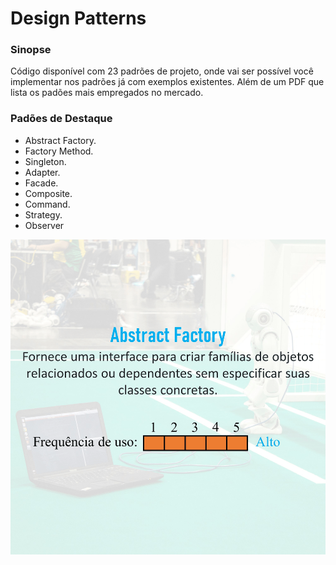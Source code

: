 # Design Patterns

### Sinopse ###
<p> 
  Código disponível com 23 padrões de projeto, onde vai ser possível você implementar nos padrões já com exemplos existentes. 
  Além de um PDF que lista os padões mais empregados no mercado.
</p>

### Padões de Destaque ###

* Abstract Factory.
* Factory Method.
* Singleton.
* Adapter.
* Facade.
* Composite.
* Command.
* Strategy.
* Observer



<p align="center">
  <img src="https://github.com/Jeffconexion/-Design_Patterns/blob/main/Webp.net-gifmaker%20(1).gif" />
</p>
